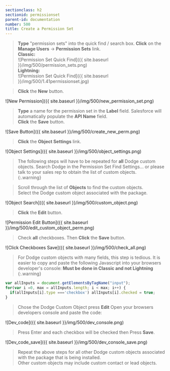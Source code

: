 ```yaml
---
sectionclass: h2
sectionid: permissionset
parent-id: documentation
number: 500
title: Create a Permission Set
---
```

>**Type** "permission sets" into the quick find / search box. **Click** on the **Manage Users** -> **Permission Sets** link.  
>**Classic:**  
![Permission Set Quick Find]({{ site.baseurl }}/img/500/permission_sets.png)  
**Lightning:**  
![Permission Set Quick Find]({{ site.baseurl }}/img/500/1.41permissionset.jpg)  

>**Click** the **New** button.

![New Permission]({{ site.baseurl }}/img/500/new_permission_set.png)

>**Type** a name for the permission set in the **Label** field.  Salesforce will automatically populate the **API Name** field.  
**Click** the **Save** button.

![Save Button]({{ site.baseurl }}/img/500/create_new_perm.png)

>**Click** the **Object Settings** link.

![Object Settings]({{ site.baseurl }}/img/500/object_settings.png)

>The following steps will have to be repeated for __all__ Dodge custom objects.  Search Dodge in the Permission Set Find Settings... or please talk to your sales rep to obtain the list of custom objects.  
{:.warning}  

>Scroll through the list of **Objects** to find the custom objects.  
>Select the Dodge custom object associated with the package.  

![Object Search]({{ site.baseurl }}/img/500/custom_object.png)  

>**Click** the **Edit** button.

![Permission Edit Button]({{ site.baseurl }}/img/500/edit_custom_object_perm.png)

>Check **all** checkboxes. Then **Click** the **Save** button.

![Click Checkboxes Save]({{ site.baseurl }}/img/500/check_all.png)

>For Dodge custom objects with many fields, this step is tedious.  It is easier to copy and paste the following Javascript into your browsers developer's console: **Must be done in Classic and not Lightning**
{:.warning}
```javascript
var allInputs = document.getElementsByTagName("input");  
for(var i =0, max = allInputs.length; i < max; i++) {  
  if(allInputs[i].type ==='checkbox') allInputs[i].checked = true;  
}
``` 
> Chose the Dodge Custom Object press **Edit** Open your browsers developers console and paste the code:

![Dev_code]({{ site.baseurl }}/img/500/dev_console.png)

>Press Enter and each checkbox will be checked then Press **Save**.

![Dev_code_save]({{ site.baseurl }}/img/500/dev_console_save.png)

>Repeat the above steps for all other Dodge custom objects associated with the package that is being installed.  
>Other custom objects may include custom contact or lead objects.
